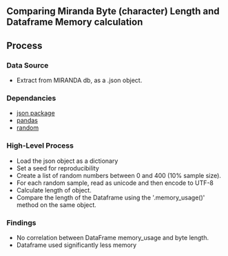 ## Comparing Miranda Byte (character) Length and Dataframe Memory calculation

## Process


###  Data Source
- Extract from MIRANDA db, as a .json object. 


###  Dependancies
- [json package](https://docs.python.org/2/library/json.html)
- [pandas](https://pandas.pydata.org/)
- [random](https://docs.python.org/2/library/random.html)


### High-Level Process
- Load the json object as a dictionary
- Set a seed for reproducibility
- Create a list of random numbers between 0 and 400 (10% sample size). 
- For each random sample, read as unicode and then encode to UTF-8
- Calculate length of object. 
- Compare the length of the Dataframe using the '.memory_usage()' method on the same object. 

 
### Findings
- No correlation between DataFrame memory_usage and byte length.
- Dataframe used significantly less memory
